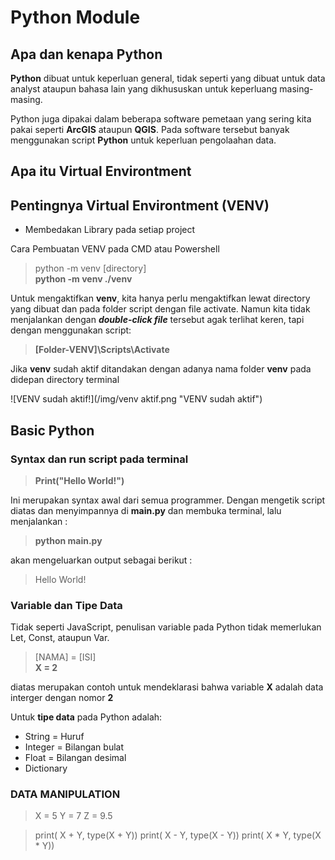 # Python Module

## Apa dan kenapa Python

**Python** dibuat untuk keperluan general, tidak seperti yang dibuat untuk data analyst ataupun bahasa lain yang dikhususkan untuk keperluang masing-masing.

Python juga dipakai dalam beberapa software pemetaan yang sering kita pakai seperti **ArcGIS** ataupun **QGIS**. Pada software tersebut banyak menggunakan script **Python** untuk keperluan pengolaahan data.

## Apa itu Virtual Environtment



## Pentingnya Virtual Environtment (VENV)
+ Membedakan Library pada setiap project

Cara Pembuatan VENV pada CMD atau Powershell

> python -m venv [directory] <br>
> **python -m venv ./venv**

Untuk mengaktifkan **venv**, kita hanya perlu mengaktifkan lewat directory yang dibuat dan pada folder script dengan file activate. Namun kita tidak menjalankan dengan ***double-click file*** tersebut agak terlihat keren, tapi dengan menggunakan script:

> **\[Folder-VENV]\Scripts\Activate**

Jika **venv** sudah aktif ditandakan dengan adanya nama folder **venv** pada didepan directory terminal

![VENV sudah aktif!](/img/venv aktif.png "VENV sudah aktif")

## Basic Python

### Syntax dan run script pada terminal

> **Print("Hello World!")**

Ini merupakan syntax awal dari semua programmer. Dengan mengetik script diatas dan menyimpannya di **main.py** dan membuka terminal, lalu menjalankan :

> **python main.py**

akan mengeluarkan output sebagai berikut :

> Hello World!

### Variable dan Tipe Data

Tidak seperti JavaScript, penulisan variable pada Python tidak memerlukan Let, Const, ataupun Var.

> [NAMA] = [ISI] <br>
> **X = 2**

diatas merupakan contoh untuk mendeklarasi bahwa variable **X** adalah data interger dengan nomor **2**

Untuk **tipe data** pada Python adalah:
+ String = Huruf
+ Integer = Bilangan bulat
+ Float = Bilangan desimal
+ Dictionary

### DATA MANIPULATION

> X = 5
> Y = 7
> Z = 9.5

> print( X + Y, type(X + Y))
> print( X - Y, type(X - Y))
> print( X * Y, type(X * Y))